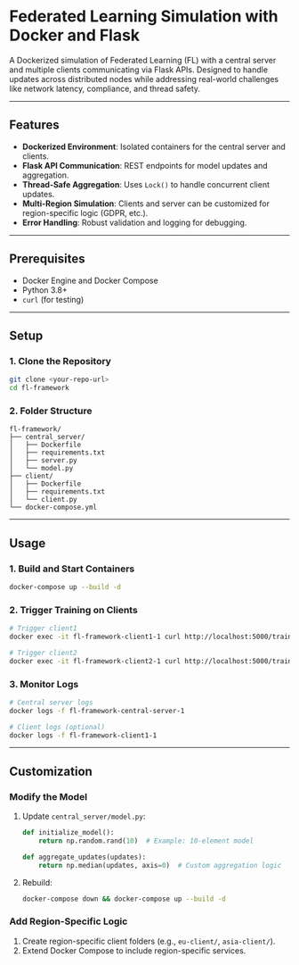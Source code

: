 
# Federated Learning Simulation with Docker and Flask

A Dockerized simulation of Federated Learning (FL) with a central server and multiple clients communicating via Flask APIs. Designed to handle updates across distributed nodes while addressing real-world challenges like network latency, compliance, and thread safety.

---

## Features
- **Dockerized Environment**: Isolated containers for the central server and clients.
- **Flask API Communication**: REST endpoints for model updates and aggregation.
- **Thread-Safe Aggregation**: Uses `Lock()` to handle concurrent client updates.
- **Multi-Region Simulation**: Clients and server can be customized for region-specific logic (GDPR, etc.).
- **Error Handling**: Robust validation and logging for debugging.

---

## Prerequisites
- Docker Engine and Docker Compose
- Python 3.8+
- `curl` (for testing)

---

## Setup

### 1. Clone the Repository
```bash
git clone <your-repo-url>
cd fl-framework
```

### 2. Folder Structure
```
fl-framework/
├── central_server/
│   ├── Dockerfile
│   ├── requirements.txt
│   ├── server.py
│   └── model.py
├── client/
│   ├── Dockerfile
│   ├── requirements.txt
│   └── client.py
└── docker-compose.yml
```

---

## Usage

### 1. Build and Start Containers
```bash
docker-compose up --build -d
```

### 2. Trigger Training on Clients
```bash
# Trigger client1
docker exec -it fl-framework-client1-1 curl http://localhost:5000/train

# Trigger client2
docker exec -it fl-framework-client2-1 curl http://localhost:5000/train
```

### 3. Monitor Logs
```bash
# Central server logs
docker logs -f fl-framework-central-server-1

# Client logs (optional)
docker logs -f fl-framework-client1-1
```

---

## Customization

### Modify the Model
1. Update `central_server/model.py`:
   ```python
   def initialize_model():
       return np.random.rand(10)  # Example: 10-element model

   def aggregate_updates(updates):
       return np.median(updates, axis=0)  # Custom aggregation logic
   ```

2. Rebuild:
   ```bash
   docker-compose down && docker-compose up --build -d
   ```

### Add Region-Specific Logic
1. Create region-specific client folders (e.g., `eu-client/`, `asia-client/`).
2. Extend Docker Compose to include region-specific services.

